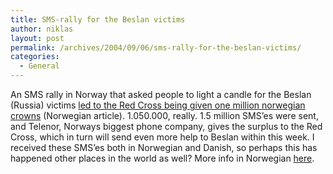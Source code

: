 ```yaml
---
title: SMS-rally for the Beslan victims
author: niklas
layout: post
permalink: /archives/2004/09/06/sms-rally-for-the-beslan-victims/
categories:
  - General
---
```

An SMS rally in Norway that asked people to light a candle for the Beslan (Russia) victims [led to the Red Cross being given one million norwegian crowns][1] (Norwegian article). 1.050.000, really. 1.5 million SMS&#8217;es were sent, and Telenor, Norways biggest phone company, gives the surplus to the Red Cross, which in turn will send even more help to Beslan within this week. I received these SMS&#8217;es both in Norwegian and Danish, so perhaps this has happened other places in the world as well? More info in Norwegian [here][2].

 [1]: http://www.vg.no/pub/vgart.hbs?artid=243589
 [2]: http://www.vg.no/pub/vgart.hbs?artid=243394
